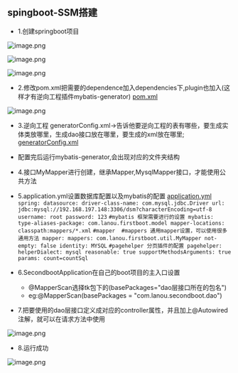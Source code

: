 ## spingboot-SSM搭建

* 1.创建springboot项目

![image.png](https://upload-images.jianshu.io/upload_images/14466577-043fe9ee8455b0e3.png?imageMogr2/auto-orient/strip%7CimageView2/2/w/1240)

![image.png](https://upload-images.jianshu.io/upload_images/14466577-7017cb8c7fd9c109.png?imageMogr2/auto-orient/strip%7CimageView2/2/w/1240)

![image.png](https://upload-images.jianshu.io/upload_images/14466577-0144260c8ab7a209.png?imageMogr2/auto-orient/strip%7CimageView2/2/w/1240)


* 2.修改pom.xml把需要的dependence加入dependencies下,plugin也加入(这样才有逆向工程插件mybatis-generator)
 [pom.xml](https://dsm9966.github.io/notebook/ssm/pom.xml)

![image.png](https://upload-images.jianshu.io/upload_images/14466577-0051bc01e3e244d7.png?imageMogr2/auto-orient/strip%7CimageView2/2/w/1240)


* 3.逆向工程 generatorConfig.xml->告诉他要逆向工程的表有哪些，要生成实体类放哪里，生成dao接口放在哪里，要生成的xml放在哪里;
 [generatorConfig.xml](https://dsm9966.github.io/notebook/ssm/generatorConfig.xml)
* 配置完后运行mybatis-generator,会出现对应的文件夹结构
	
* 4.接口MyMapper进行创建，继承Mapper<T>,MysqlMapper<T>接口，才能使用公共方法
* 5.application.yml设置数据库配置以及mybatis的配置
[application.yml](https://dsm9966.github.io/notebook/ssm/application.yml)	
`spring:
    datasource:
        driver-class-name: com.mysql.jdbc.Driver
        url: jdbc:mysql://192.168.197.148:3306/dsm?characterEncoding=utf-8
        username: root
        password: 123`
`#mybatis 框架需要进行的设置
mybatis:
    type-aliases-package: com.lanou.firstboot.model
    mapper-locations: classpath:mappers/*.xml`
`#mapper 
#mappers 通用mapper设置，可以使用很多通用方法
mapper:
    mappers: com.lanou.firstboot.util.MyMapper
    not-empty: false
    identity: MYSQL`
`#pagehelper 分页插件的配置
pagehelper:
    helperDialect: mysql
    reasonable: true
    supportMethodsArguments: true
    params: count=countSql` 
* 6.SecondbootApplication在自己的boot项目的主入口设置
	* @MapperScan选择tk包下的(basePackages="dao层接口所在的包名")
	* eg:@MapperScan(basePackages = "com.lanou.secondboot.dao")
* 7.把要使用的dao层接口定义成对应的controller属性，并且加上@Autowired注解，就可以在请求方法中使用

![image.png](https://upload-images.jianshu.io/upload_images/14466577-9514dbac66c1bc9b.png?imageMogr2/auto-orient/strip%7CimageView2/2/w/1240)

* 8.运行成功

![image.png](https://upload-images.jianshu.io/upload_images/14466577-774ca5f89bcf2bff.png?imageMogr2/auto-orient/strip%7CimageView2/2/w/1240)




